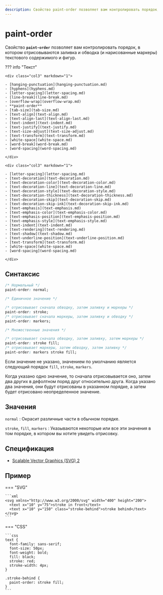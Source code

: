 ```yaml
---
description: Свойство paint-order позволяет вам контролировать порядок, в котором отрисовываются заливка и обводка (и нарисованные маркеры) текстового содержимого и фигур
---
```


# paint-order

Свойство **`paint-order`** позволяет вам контролировать порядок, в котором отрисовываются заливка и обводка (и нарисованные маркеры) текстового содержимого и фигур.

??? info "Текст"

    <div class="col3" markdown="1">

    - [hanging-punctuation](hanging-punctuation.md)
    - [hyphens](hyphens.md)
    - [letter-spacing](letter-spacing.md)
    - [line-break](line-break.md)
    - [overflow-wrap](overflow-wrap.md)
    - **paint-order**
    - [tab-size](tab-size.md)
    - [text-align](text-align.md)
    - [text-align-last](text-align-last.md)
    - [text-indent](text-indent.md)
    - [text-justify](text-justify.md)
    - [text-size-adjust](text-size-adjust.md)
    - [text-transform](text-transform.md)
    - [white-space](white-space.md)
    - [word-break](word-break.md)
    - [word-spacing](word-spacing.md)

    </div>

    <div class="col3" markdown="1">

    - [letter-spacing](letter-spacing.md)
    - [text-decoration](text-decoration.md)
    - [text-decoration-color](text-decoration-color.md)
    - [text-decoration-line](text-decoration-line.md)
    - [text-decoration-style](text-decoration-style.md)
    - [text-decoration-thickness](text-decoration-thickness.md)
    - [text-decoration-skip](text-decoration-skip.md)
    - [text-decoration-skip-ink](text-decoration-skip-ink.md)
    - [text-emphasis](text-emphasis.md)
    - [text-emphasis-color](text-emphasis-color.md)
    - [text-emphasis-position](text-emphasis-position.md)
    - [text-emphasis-style](text-emphasis-style.md)
    - [text-indent](text-indent.md)
    - [text-rendering](text-rendering.md)
    - [text-shadow](text-shadow.md)
    - [text-underline-position](text-underline-position.md)
    - [text-transform](text-transform.md)
    - [white-space](white-space.md)
    - [word-spacing](word-spacing.md)

    </div>

## Синтаксис

```css
/* Нормальный */
paint-order: normal;

/* Единичное значение */

/* отрисовывает сначала обводку, затем заливку и маркеры */
paint-order: stroke;
/* отрисовывает сначала маркеры, затем заливку и обводку */
paint-order: markers;

/* Множественные значения */

/* отрисовывает сначала обводку, затем заливку, затем маркеры */
paint-order: stroke fill;
/* отрисовывает маркеры, затем обводку, затем заливку */
paint-order: markers stroke fill;
```

Если значение не указано, значением по умолчанию является следующий порядок `fill`, `stroke`, `markers`.

Когда указано одно значение, то сначала отрисовывается оно, затем два других в дефолтном поряд друг относительно друга. Когда указано два значения, они будут отрисованы в указанном порядке, а затем будет отрисовано неопределенное значение.

## Значения

`normal`
: Окрасит различные части в обычном порядке.

`stroke`, `fill`, `markers`
: Указываются некоторые или все эти значения в том порядке, в котором вы хотите увидеть отрисовку.

## Спецификация

- [Scalable Vector Graphics (SVG) 2](https://svgwg.org/svg2-draft/painting.html#PaintOrder)

## Пример

=== "SVG"

    ```xml
    <svg xmlns="http://www.w3.org/2000/svg" width="400" height="200">
      <text x="10" y="75">stroke in front</text>
      <text x="10" y="150" class="stroke-behind">stroke behind</text>
    </svg>
    ```

=== "CSS"

    ```css
    text {
      font-family: sans-serif;
      font-size: 50px;
      font-weight: bold;
      fill: black;
      stroke: red;
      stroke-width: 4px;
    }

    .stroke-behind {
      paint-order: stroke fill;
    }
    ```
